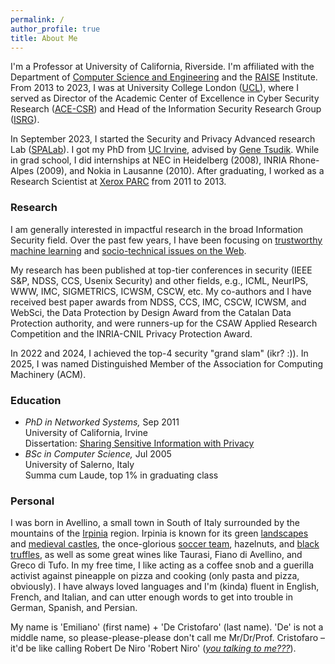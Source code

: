 ```yaml
---
permalink: /
author_profile: true
title: About Me
---
```



I'm a Professor at University of California, Riverside. I'm affiliated with the Department of [Computer Science and Engineering](https://www1.cs.ucr.edu) and the [RAISE](https://raise.ucr.edu/) Institute.
From 2013 to 2023, I was at University College London ([UCL](http://www.ucl.ac.uk/)), where I served as Director of the Academic Center of Excellence in Cyber Security Research ([ACE-CSR](https://www.ucl.ac.uk/cybersecurity-centre-of-excellence/)) and Head of the Information Security Research Group ([ISRG](https://sec.cs.ucl.ac.uk)).

In September 2023, I started the Security and Privacy Advanced research Lab ([SPALab](https://spalab.cs.ucr.edu)).
I got my PhD from [UC Irvine](https://www.cs.uci.edu), advised by [Gene Tsudik](https://www.ics.uci.edu/~gts/).
While in grad school, I did internships at NEC in Heidelberg (2008), INRIA Rhone-Alpes (2009), and Nokia in Lausanne (2010).
After graduating, I worked as a Research Scientist at [Xerox PARC](http://www.parc.com/) from 2011 to 2013.

### Research

I am generally interested in impactful research in the broad Information Security field. Over the past few years, I have been focusing on [trustworthy machine learning](https://emilianodc.com/trustworthy-ML) and [socio-technical issues on the Web](https://emilianodc.com/cybersafety/).

My research has been published at top-tier conferences in security (IEEE S&P, NDSS, CCS, Usenix Security) and other fields, e.g., ICML, NeurIPS, WWW, IMC, SIGMETRICS, ICWSM, CSCW, etc. My co-authors and I have received best paper awards from NDSS, CCS, IMC, CSCW, ICWSM, and WebSci, the Data Protection by Design Award from the Catalan Data Protection authority, and were runners-up for the CSAW Applied Research Competition and the INRIA-CNIL Privacy Protection Award. 

In 2022 and 2024, I achieved the top-4 security "grand slam" (ikr? :)).
In 2025, I was named Distinguished Member of the Association for Computing Machinery (ACM).


### Education
- *PhD in Networked Systems,* Sep 2011   
  University of California, Irvine  
  Dissertation: [Sharing Sensitive Information with Privacy](https://emilianodc.com/PAPERS/dissertation.pdf) 
- *BSc in Computer Science,* Jul 2005  
  University of Salerno, Italy  
  Summa cum Laude, top 1% in graduating class
 

### Personal
I was born in Avellino, a small town in South of Italy surrounded by the mountains of the [Irpinia](https://en.wikipedia.org/wiki/Irpinia) region. Irpinia is known for its green [landscapes](https://web.unisa.it/en/campus-life/surroundings/irpinia) and <a href="images/castles.jpg" target="_blank">medieval castles</a>, the once-glorious [soccer team](https://en.wikipedia.org/wiki/U.S._Avellino_1912), hazelnuts, and <a href="images/truffle.jpg" target="_blank">black truffles</a>, as well as some great wines like Taurasi, Fiano di Avellino, and Greco di Tufo. 
In my free time, I like acting as a coffee snob and a guerilla activist against pineapple on pizza and cooking (only pasta and pizza, obviously). 
I have always loved languages and I'm (kinda) fluent in English, French, and Italian, and can utter enough words to get into trouble in German, Spanish, and Persian.

My name is 'Emiliano' (first name) + 'De Cristofaro' (last name). 'De' is not a middle name, so please-please-please don't call me Mr/Dr/Prof. Cristofaro &ndash; it'd be like calling Robert De Niro 'Robert Niro' (<a href="https://www.youtube.com/watch?v=-QWL-FwX4t4&t=52s" target="_blank"><i>you talking to me???</i></a>).
